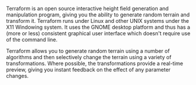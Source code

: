 Terraform is an open source interactive height field generation and manipulation program, giving you the ability to generate random terrain and transform it. Terraform runs under Linux and other UNIX systems under the X11 Windowing system. It uses the GNOME desktop platform and thus has a (more or less) consistent graphical user interface which doesn't require use of the command line.

Terraform allows you to generate random terrain using a number of algorithms and then selectively change the terrain using a variety of transformations. Where possible, the transformations provide a real-time preview, giving you instant feedback on the effect of any parameter changes.